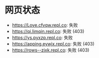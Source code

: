 # 网页状态
- https://Love.cfvqw.repl.co: 失败
- https://qi.limqin.repl.co: 失败 (403)
- https://ys.pyxzp.repl.co: 失败
- https://apping.eywjx.repl.co: 失败 (403)
- https://rows--zixk.repl.co: 失败 (403)

